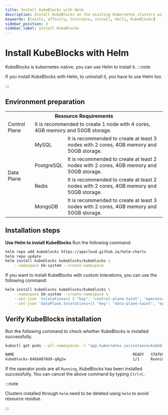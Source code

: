 ```yaml
---
title: Install KubeBlocks with Helm
description: Install KubeBlocks on the existing Kubernetes clusters with Helm
keywords: [taints, affinity, tolerance, install, kbcli, KubeBlocks]
sidebar_position: 3
sidebar_label: Install KubeBlocks
---
```


# Install KubeBlocks with Helm

KubeBlocks is kubernetes-native, you can use Helm to install it.
:::note

If you install KubeBlocks with Helm, to uninstall it, you have to use Helm too.

:::


## Environment preparation

<table>
	<tr>
	    <th colspan="3">Resource Requirements</th>
	</tr >
	<tr>
	    <td >Control Plane</td>
	    <td colspan="2">It is recommended to create 1 node with 4 cores, 4GB memory and 50GB storage. </td>
	</tr >
	<tr >
	    <td rowspan="4">Data Plane</td>
	    <td> MySQL </td>
	    <td>It is recommended to create at least 3 nodes with 2 cores, 4GB memory and 50GB storage. </td>
	</tr>
	<tr>
	    <td> PostgreSQL </td>
        <td>It is recommended to create at least 2 nodes with 2 cores, 4GB memory and 50GB storage.  </td>
	</tr>
	<tr>
	    <td> Redis </td>
        <td>It is recommended to create at least 2 nodes with 2 cores, 4GB memory and 50GB storage. </td>
	</tr>
	<tr>
	    <td> MongoDB </td>
	    <td>It is recommended to create at least 3 nodes with 2 cores, 4GB memory and 50GB storage. </td>
	</tr>
</table>

## Installation steps
**Use Helm to install KubeBlocks**
Run the following command:
```bash
helm repo add kubeblocks https://apecloud.github.io/helm-charts
helm repo update
helm install kubeblocks kubeblocks/kubeblocks \
    --namespace kb-system --create-namespace
````

If you want to install KubeBlocks with custom tolerations, you can use the following command:
```bash
helm install kubeblocks kubeblocks/kubeblocks \
    --namespace kb-system --create-namespace \
    --set-json 'tolerations=[ { "key": "control-plane-taint", "operator": "Equal", "effect": "NoSchedule", "value": "true" } ]' \
    --set-json 'dataPlane.tolerations=[{ "key": "data-plane-taint", "operator": "Equal", "effect": "NoSchedule", "value": "true" } ]'
```

## Verify KubeBlocks installation

Run the following command to check whether KubeBlocks is installed successfully.

```bash
kubectl get pods --all-namespaces -l "app.kubernetes.io/instance=kubeblocks" -w

NAME                                                     READY   STATUS      RESTARTS   AGE
kubeblocks-846b8878d9-q8g2w                              1/1     Running     0          98s
```

If the operator pods are all `Running`, KubeBlocks has been installed successfully. You can cancel the above command by typing `Ctrl+C`.

:::note

Clusters installed through `helm` need to be deleted using `helm` to avoid resource residue.

:::